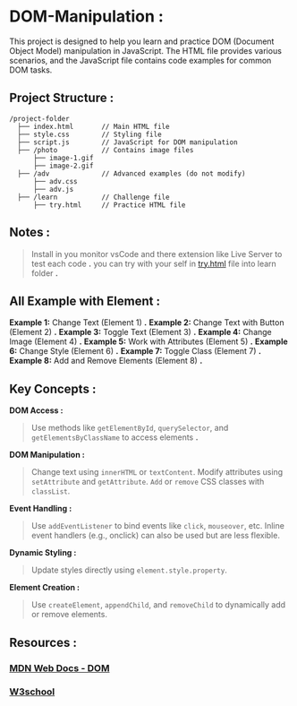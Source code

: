 # DOM-Manipulation :
This project is designed to help you learn and practice DOM (Document Object Model) manipulation in JavaScript. 
The HTML file provides various scenarios, and the JavaScript file contains code examples for common DOM tasks.


## Project Structure :

```arduino
/project-folder
  ├── index.html       // Main HTML file
  ├── style.css        // Styling file
  ├── script.js        // JavaScript for DOM manipulation
  ├── /photo           // Contains image files
      ├── image-1.gif
      ├── image-2.gif
  ├── /adv             // Advanced examples (do not modify)
      ├── adv.css
      ├── adv.js
  ├── /learn           // Challenge file
      ├── try.html     // Practice HTML file
```

## Notes :

> Install in you monitor vsCode and there extension like Live Server to test each code **.**
> you can try with your self in [try.html](./learn/try.html) file into learn folder **.**

## All Example with Element :

**Example 1:** Change Text (Element 1) **.**
**Example 2:** Change Text with Button (Element 2) **.**
**Example 3:** Toggle Text (Element 3) **.**
**Example 4:** Change Image (Element 4) **.**
**Example 5:** Work with Attributes (Element 5) **.**
**Example 6:** Change Style (Element 6) **.**
**Example 7:** Toggle Class (Element 7) **.**
**Example 8:** Add and Remove Elements (Element 8) **.**

## Key Concepts :

**DOM Access :**

 > Use methods like `getElementById`, `querySelector`, and `getElementsByClassName` to access elements **.**

**DOM Manipulation :**

> Change text using `innerHTML` or `textContent`.
> Modify attributes using `setAttribute` and `getAttribute`.
> `Add` or `remove` CSS classes with `classList`.

**Event Handling :**

> Use `addEventListener` to bind events like `click`, `mouseover`, etc.
> Inline event handlers (e.g., onclick) can also be used but are less flexible.

**Dynamic Styling :**

> Update styles directly using `element.style.property`.

**Element Creation :**

> Use `createElement`, `appendChild`, and `removeChild` to dynamically add or remove elements.



## Resources :

### [MDN Web Docs - DOM](https://developer.mozilla.org/en-US/docs/Web/API/Document_Object_Model)
### [W3school](https://www.w3schools.com/howto/)
